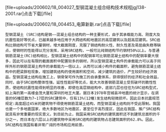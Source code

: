 [file=uploads/200602/18_004027_型钢混凝土组合结构技术规程jgj138-2001.rar]点击下载[/file]
[file=uploads/200602/18_004453_电算新新.rar]点击下载[/file]

 
    型钢混凝土 (SRC)结构是钢——混凝土组合结构的一种主要形式，由于其承载能力高、刚度大及抗震性能好等优点，已越来越多地应用于大跨结构和地震区的高层建筑以及超高层建筑。SRC结构比钢结构可节省大量钢材，增大截面刚度，克服了钢结构耐火性、耐久性差及易屈曲失稳等缺点，使钢材的性能得以充分发挥，采用SRC结构，一般可比纯钢结构节约钢材50%以上。与普通钢筋混凝土(RC)结构相比，型钢混凝土结构中的配钢率可比钢筋混凝土结构中的配钢率要大很多，因此可以在有限的截面面积中配置较多的钢材，所以型钢混凝土构件的承载能力可以高于同样外形的钢筋混凝土构件的承载能力一倍以上，从而可以减小构件的截面积，避免钢筋混凝土结构中的肥梁胖柱现象，增加建筑结构的使用面积和空间，减少建筑的造价，产生较好的经济效益。型钢混凝土结构在施工上，钢骨架可作为施工的自承重体系，获得很好的经济和社会效益，同时，由于SRC结构整体性强，延性性能好等优点，能大大改善钢筋混凝土受剪破坏的脆性性质，使结构抗震性能得到明显的改善，即使在高层钢结构中，底部几层也往往为SRC结构型式，如上海的第一高楼金茂大厦和深圳的地王大厦。据日本1978年宫城县冲地震的统计显示，在调查的95幢层数为7~17层的SRC建筑中，仅有13%(12幢)发生结构轻微损坏。因此日本抗震规范规定:高度超过45米的建筑物不得使用钢筋混凝土结构，而型钢混凝土结构则不受此限制。我国也是一个多地震国家，绝大多数地区为地震区，甚至位于高烈度区，因此在我国，推广SRC结构就具有非常重要的现实意义。到目前为止，我国采用SRC结构的建筑面积还不到建筑总面积的千分之一，而日本在六层以上的建筑物中采用SRC结构的建筑物占总建筑面积的62.8%。因此，SRC结构在我国有着非常广阔的市场和应用前景。
